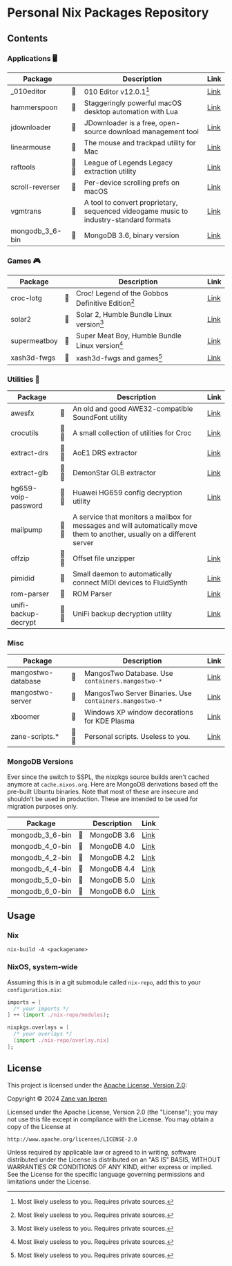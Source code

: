 # Personal Nix Packages Repository

## Contents

### Applications 🖥️

| Package         |    | Description                                                 | Link |
|-----------------|----|-------------------------------------------------------------|------|
| _010editor      |🐧  | 010 Editor v12.0.1[^1]                                      | [Link](https://www.sweetscape.com/010editor/) |
| hammerspoon     |🍎  | Staggeringly powerful macOS desktop automation with Lua     | [Link](https://www.hammerspoon.org/) |
| jdownloader     |🐧  | JDownloader is a free, open-source download management tool | [Link](https://jdownloader.org/) |
| linearmouse     |🍎  | The mouse and trackpad utility for Mac                      | [Link](https://linearmouse.app/) |
| raftools        |🐧🍎| League of Legends Legacy extraction utility                 | [Link](https://github.com/vs49688/RAFTools) |
| scroll-reverser |🍎  | Per-device scrolling prefs on macOS                         | [Link](https://pilotmoon.com/scrollreverser/) |
| vgmtrans        |🐧  | A tool to convert proprietary, sequenced videogame music to industry-standard formats | [Link](https://github.com/vgmtrans/vgmtrans) |
| mongodb_3_6-bin |🐧  | MongoDB 3.6, binary version                                 | [Link](https://www.mongodb.com/) |

### Games 🎮

| Package      |  | Description                                           | Link |
|--------------|--|-------------------------------------------------------|-----------------------------------------------------------|
| croc-lotg    |🐧| Croc! Legend of the Gobbos Definitive Edition[^1]     | [Link](#not-touching-that)                                |
| solar2       |🐧| Solar 2, Humble Bundle Linux version[^1]              | [Link](https://www.humblebundle.com/store/solar-2)        |   
| supermeatboy |🐧| Super Meat Boy, Humble Bundle Linux version[^1]       | [Link](https://www.humblebundle.com/store/super-meat-boy) |
| xash3d-fwgs  |🐧| xash3d-fwgs and games[^1]                             | [Link](https://github.com/FWGS/xash3d-fwgs)               |

### Utilities 🔨

| Package              |    | Description                                                      | Link                                                       |
|----------------------|----|------------------------------------------------------------------|------------------------------------------------------------|
| awesfx               |🐧  |An old and good AWE32-compatible SoundFont utility                | [Link](https://github.com/tiwai/awesfx)                    |
| crocutils            |🐧🍎| A small collection of utilities for Croc                         | [Link](https://github.com/vs49688/CrocUtils)               |
| extract-drs          |🐧🍎| AoE1 DRS extractor                                               | [Link](https://github.com/vs49688/extract-drs)             |
| extract-glb          |🐧🍎| DemonStar GLB extractor                                          | [Link](https://github.com/vs49688/extract-glb)             |
| hg659-voip-password  |🐧🍎| Huawei HG659 config decryption utility                           | [Link](https://github.com/Serivy/HG659-VOIP-Password)      |
| mailpump             |🐧🍎| A service that monitors a mailbox for messages and will automatically move them to another, usually on a different server     |
| offzip               |🐧🍎| Offset file unzipper                                             | [Link](https://aluigi.altervista.org/mytoolz.htm)          |
| pimidid              |🐧  | Small daemon to automatically connect MIDI devices to FluidSynth | [Link](https://github.com/vs49688/pimidid)                 |
| rom-parser           |🐧  | ROM Parser                                                       | [Link](https://github.com/awilliam/rom-parser)             |
| unifi-backup-decrypt |🐧🍎| UniFi backup decryption utility                                  | [Link](https://github.com/zhangyoufu/unifi-backup-decrypt) |

### Misc

| Package             |    | Description                                              | Link                                                     |
|---------------------|----|----------------------------------------------------------|----------------------------------------------------------|
| mangostwo-database  |🐧  | MangosTwo Database. Use `containers.mangostwo-*`         | [Link](https://www.getmangos.eu/bug-tracker/mangos-two/) |
| mangostwo-server    |🐧  | MangosTwo Server Binaries.  Use `containers.mangostwo-*` | [Link](https://www.getmangos.eu/bug-tracker/mangos-two/) |
| xboomer             |🐧  | Windows XP window decorations for KDE Plasma             | [Link](https://github.com/efskap/XBoomer)                |
| zane-scripts.*      |🐧🍎| Personal scripts. Useless to you.                        | [Link](https://github.com/vs49688/scripts)               |

### MongoDB Versions

Ever since the switch to SSPL, the nixpkgs source builds aren't cached anymore at `cache.nixos.org`.
Here are MongoDB derivations based off the pre-built Ubuntu binaries. Note that most of these are insecure and
shouldn't be used in production. These are intended to be used for migration purposes only.

| Package             |    | Description | Link                                                               |
|---------------------|----|-------------|--------------------------------------------------------------------|
| mongodb_3_6-bin     |🐧  | MongoDB 3.6 | [Link](https://www.mongodb.com/download-center/community/releases) |
| mongodb_4_0-bin     |🐧  | MongoDB 4.0 | [Link](https://www.mongodb.com/download-center/community/releases) |
| mongodb_4_2-bin     |🐧  | MongoDB 4.2 | [Link](https://www.mongodb.com/download-center/community/releases) |
| mongodb_4_4-bin     |🐧  | MongoDB 4.4 | [Link](https://www.mongodb.com/download-center/community/releases) |
| mongodb_5_0-bin     |🐧  | MongoDB 5.0 | [Link](https://www.mongodb.com/download-center/community/releases) |
| mongodb_6_0-bin     |🐧  | MongoDB 6.0 | [Link](https://www.mongodb.com/download-center/community/releases) |


[^1]: Most likely useless to you. Requires private sources.

## Usage

### Nix

```
nix-build -A <packagename>
```

### NixOS, system-wide

Assuming this is in a git submodule called `nix-repo`, add this to
your `configuration.nix`:

```nix
imports = [
  /* your imports */
] ++ (import ./nix-repo/modules);

nixpkgs.overlays = [
  /* your overlays */
  (import ./nix-repo/overlay.nix)
];
```

## License
This project is licensed under the [Apache License, Version 2.0](https://opensource.org/licenses/Apache-2.0):

Copyright &copy; 2024 [Zane van Iperen](https://zanevaniperen.com)

Licensed under the Apache License, Version 2.0 (the "License");
you may not use this file except in compliance with the License.
You may obtain a copy of the License at

    http://www.apache.org/licenses/LICENSE-2.0

Unless required by applicable law or agreed to in writing, software
distributed under the License is distributed on an "AS IS" BASIS,
WITHOUT WARRANTIES OR CONDITIONS OF ANY KIND, either express or implied.
See the License for the specific language governing permissions and
limitations under the License.